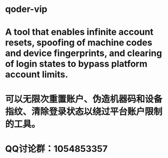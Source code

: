 # qoder-vip

# A tool that enables infinite account resets, spoofing of machine codes and device fingerprints, and clearing of login states to bypass platform account limits.
# 可以无限次重置账户、伪造机器码和设备指纹、清除登录状态以绕过平台账户限制的工具。

# QQ讨论群：1054853357
